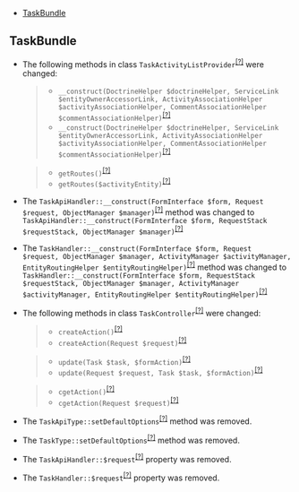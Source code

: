 - [TaskBundle](#taskbundle)

TaskBundle
----------
* The following methods in class `TaskActivityListProvider`<sup>[[?]](https://github.com/oroinc/OroCRMTaskBundle/tree/3.0.0/Provider/TaskActivityListProvider.php#L42 "Oro\Bundle\TaskBundle\Provider\TaskActivityListProvider")</sup> were changed:
  > - `__construct(DoctrineHelper $doctrineHelper, ServiceLink $entityOwnerAccessorLink, ActivityAssociationHelper $activityAssociationHelper, CommentAssociationHelper $commentAssociationHelper)`<sup>[[?]](https://github.com/oroinc/OroCRMTaskBundle/tree/2.6.0/Provider/TaskActivityListProvider.php#L42 "Oro\Bundle\TaskBundle\Provider\TaskActivityListProvider")</sup>
  > - `__construct(DoctrineHelper $doctrineHelper, ServiceLink $entityOwnerAccessorLink, ActivityAssociationHelper $activityAssociationHelper, CommentAssociationHelper $commentAssociationHelper)`<sup>[[?]](https://github.com/oroinc/OroCRMTaskBundle/tree/3.0.0/Provider/TaskActivityListProvider.php#L42 "Oro\Bundle\TaskBundle\Provider\TaskActivityListProvider")</sup>

  > - `getRoutes()`<sup>[[?]](https://github.com/oroinc/OroCRMTaskBundle/tree/2.6.0/Provider/TaskActivityListProvider.php#L155 "Oro\Bundle\TaskBundle\Provider\TaskActivityListProvider")</sup>
  > - `getRoutes($activityEntity)`<sup>[[?]](https://github.com/oroinc/OroCRMTaskBundle/tree/3.0.0/Provider/TaskActivityListProvider.php#L155 "Oro\Bundle\TaskBundle\Provider\TaskActivityListProvider")</sup>

* The `TaskApiHandler::__construct(FormInterface $form, Request $request, ObjectManager $manager)`<sup>[[?]](https://github.com/oroinc/OroCRMTaskBundle/tree/2.6.0/Form/Handler/TaskApiHandler.php#L35 "Oro\Bundle\TaskBundle\Form\Handler\TaskApiHandler")</sup> method was changed to `TaskApiHandler::__construct(FormInterface $form, RequestStack $requestStack, ObjectManager $manager)`<sup>[[?]](https://github.com/oroinc/OroCRMTaskBundle/tree/3.0.0/Form/Handler/TaskApiHandler.php#L36 "Oro\Bundle\TaskBundle\Form\Handler\TaskApiHandler")</sup>
* The `TaskHandler::__construct(FormInterface $form, Request $request, ObjectManager $manager, ActivityManager $activityManager, EntityRoutingHelper $entityRoutingHelper)`<sup>[[?]](https://github.com/oroinc/OroCRMTaskBundle/tree/2.6.0/Form/Handler/TaskHandler.php#L39 "Oro\Bundle\TaskBundle\Form\Handler\TaskHandler")</sup> method was changed to `TaskHandler::__construct(FormInterface $form, RequestStack $requestStack, ObjectManager $manager, ActivityManager $activityManager, EntityRoutingHelper $entityRoutingHelper)`<sup>[[?]](https://github.com/oroinc/OroCRMTaskBundle/tree/3.0.0/Form/Handler/TaskHandler.php#L40 "Oro\Bundle\TaskBundle\Form\Handler\TaskHandler")</sup>
* The following methods in class `TaskController`<sup>[[?]](https://github.com/oroinc/OroCRMTaskBundle/tree/3.0.0/Controller/TaskController.php#L71 "Oro\Bundle\TaskBundle\Controller\TaskController")</sup> were changed:
  > - `createAction()`<sup>[[?]](https://github.com/oroinc/OroCRMTaskBundle/tree/2.6.0/Controller/TaskController.php#L70 "Oro\Bundle\TaskBundle\Controller\TaskController")</sup>
  > - `createAction(Request $request)`<sup>[[?]](https://github.com/oroinc/OroCRMTaskBundle/tree/3.0.0/Controller/TaskController.php#L71 "Oro\Bundle\TaskBundle\Controller\TaskController")</sup>

  > - `update(Task $task, $formAction)`<sup>[[?]](https://github.com/oroinc/OroCRMTaskBundle/tree/2.6.0/Controller/TaskController.php#L180 "Oro\Bundle\TaskBundle\Controller\TaskController")</sup>
  > - `update(Request $request, Task $task, $formAction)`<sup>[[?]](https://github.com/oroinc/OroCRMTaskBundle/tree/3.0.0/Controller/TaskController.php#L188 "Oro\Bundle\TaskBundle\Controller\TaskController")</sup>

  > - `cgetAction()`<sup>[[?]](https://github.com/oroinc/OroCRMTaskBundle/tree/2.6.0/Controller/Api/Rest/TaskController.php#L79 "Oro\Bundle\TaskBundle\Controller\Api\Rest\TaskController")</sup>
  > - `cgetAction(Request $request)`<sup>[[?]](https://github.com/oroinc/OroCRMTaskBundle/tree/3.0.0/Controller/Api/Rest/TaskController.php#L78 "Oro\Bundle\TaskBundle\Controller\Api\Rest\TaskController")</sup>

* The `TaskApiType::setDefaultOptions`<sup>[[?]](https://github.com/oroinc/OroCRMTaskBundle/tree/2.6.0/Form/Type/TaskApiType.php#L34 "Oro\Bundle\TaskBundle\Form\Type\TaskApiType::setDefaultOptions")</sup> method was removed.
* The `TaskType::setDefaultOptions`<sup>[[?]](https://github.com/oroinc/OroCRMTaskBundle/tree/2.6.0/Form/Type/TaskType.php#L89 "Oro\Bundle\TaskBundle\Form\Type\TaskType::setDefaultOptions")</sup> method was removed.
* The `TaskApiHandler::$request`<sup>[[?]](https://github.com/oroinc/OroCRMTaskBundle/tree/2.6.0/Form/Handler/TaskApiHandler.php#L22 "Oro\Bundle\TaskBundle\Form\Handler\TaskApiHandler::$request")</sup> property was removed.
* The `TaskHandler::$request`<sup>[[?]](https://github.com/oroinc/OroCRMTaskBundle/tree/2.6.0/Form/Handler/TaskHandler.php#L21 "Oro\Bundle\TaskBundle\Form\Handler\TaskHandler::$request")</sup> property was removed.

